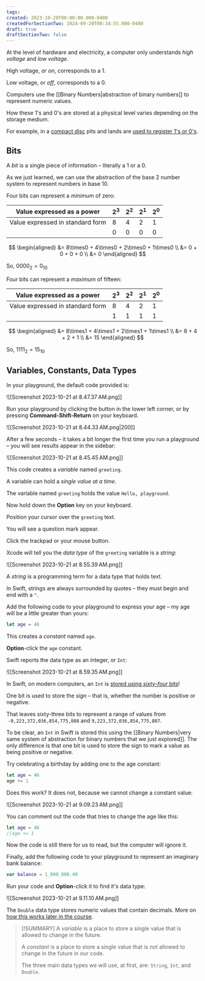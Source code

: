 ```yaml
---
tags:
created: 2023-10-20T00:00:00.000-0400
createdForSectionTwo: 2024-09-20T00:34:55.000-0400
draft: true
draftSectionTwo: false
---
```

At the level of hardware and electricity, a computer only understands *high voltage* and *low voltage*.

High voltage, or *on*, corresponds to a 1.

Low voltage, or *off*, corresponds to a 0.

Computers use the [[Binary Numbers|abstraction of binary numbers]] to represent numeric values.

How these 1's and 0's are stored at a physical level varies depending on the storage medium.

For example, in a [compact disc](https://duckduckgo.com/?q=compact+disc&iax=images&ia=images#) pits and lands are [used to register 1's or 0's](https://ecomputernotes.com/fundamental/input-output-and-memory/what-are-pits-and-lands-in-cds).

## Bits

A *bit* is a single piece of information – literally a 1 or a 0.

As we just learned, we can use the abstraction of the base 2 number system to represent numbers in base 10.

Four bits can represent a *minimum* of zero:

Value expressed as a power|$2^3$|$2^2$|$2^1$|$2^0$
-|-|-|-|-
Value expressed in standard form|$8$|$4$|$2$|$1$
&nbsp;|$0$|$0$|$0$|$0$

$$
\begin{aligned}
&= 8\times0 + 4\times0 + 2\times0 + 1\times0 \\
&= 0 + 0 + 0 + 0 \\
&= 0
\end{aligned}
$$

So, $0000_2=0_{10}$

Four bits can represent a *maximum* of fifteen:

Value expressed as a power|$2^3$|$2^2$|$2^1$|$2^0$
-|-|-|-|-
Value expressed in standard form|$8$|$4$|$2$|$1$
&nbsp;|$1$|$1$|$1$|$1$

$$
\begin{aligned}
&= 8\times1 + 4\times1 + 2\times1 + 1\times1 \\
&= 8 + 4 + 2 + 1 \\
&= 15
\end{aligned}
$$

So, $1111_2=15_{10}$

## Variables, Constants, Data Types

In your playground, the default code provided is:

![[Screenshot 2023-10-21 at 8.47.37 AM.png]]

Run your playground by clicking the button in the lower left corner, or by pressing **Command-Shift-Return** on your keyboard.

![[Screenshot 2023-10-21 at 8.44.33 AM.png|200]]

After a few seconds – it takes a bit longer the first time you run a playground – you will see results appear in the sidebar:

![[Screenshot 2023-10-21 at 8.45.45 AM.png]]

This code creates a *variable* named `greeting`.

A variable can hold a *single value at a time*.

The variable named `greeting` holds the value `Hello, playground`.

Now hold down the **Option** key on your keyboard.

Position your cursor over the `greeting` text.

You will see a question mark appear.

Click the trackpad or your mouse button.

Xcode will tell you the *data type* of the `greeting` variable is a *string*:

![[Screenshot 2023-10-21 at 8.55.39 AM.png]]

A *string* is a programming term for a data type that holds text.

In Swift, strings are always surrounded by quotes – they must begin and end with a `"`.

Add the following code to your playground to express your age – my age will be a little greater than yours:

```swift
let age = 46
```

This creates a *constant* named `age`.

**Option**-click the `age` constant.

Swift reports the data type as an integer, or `Int`:

![[Screenshot 2023-10-21 at 8.59.35 AM.png]]

In Swift, on modern computers, an `Int` is [stored using *sixty-four* bits](https://docs.swift.org/swift-book/documentation/the-swift-programming-language/thebasics/#Int)!

One bit is used to store the *sign* – that is, whether the number is positive or negative. 

That leaves sixty-three bits to represent a range of values from  `-9,223,372,036,854,775,808` and `9,223,372,036,854,775,807`.

To be clear, an `Int` in Swift is stored this using the [[Binary Numbers|very same system of abstraction for binary numbers that we just explored]]. The only difference is that one bit is used to store the sign to mark a value as being positive or negative.

Try celebrating a birthday by adding one to the age constant:

```swift
let age = 46
age += 1
```

Does this work? It does not, because we cannot change a constant value:

![[Screenshot 2023-10-21 at 9.09.23 AM.png]]

You can comment out the code that tries to change the age like this:

```swift
let age = 46
//age += 1
```

Now the code is still there for us to read, but the computer will ignore it.

Finally, add the following code to your playground to represent an imaginary bank balance:

```swift
var balance = 1_000_000.49
```

Run your code and **Option**-click it to find it's data type:

![[Screenshot 2023-10-21 at 9.11.10 AM.png]]

The `Double` data type stores numeric values that contain decimals. More on [how this works later in the course](https://wizardzines.com/zines/integers-floats/).

> [!SUMMARY]
> A *variable* is a place to store a single value that is allowed to change in the future.
> 
> A *constant* is a place to store a single value that is not allowed to change in the future in our code.
> 
> The three main data types we will use, at first, are: `String`, `Int`, and `Double`.
